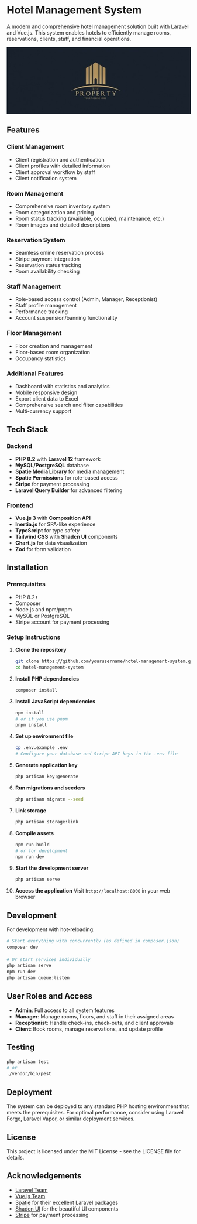 # Hotel Management System

A modern and comprehensive hotel management solution built with Laravel and Vue.js. This system enables hotels to efficiently manage rooms, reservations, clients, staff, and financial operations.

![Hotel Management System](public/logo.jpg)

## Features

### Client Management

- Client registration and authentication
- Client profiles with detailed information
- Client approval workflow by staff
- Client notification system

### Room Management

- Comprehensive room inventory system
- Room categorization and pricing
- Room status tracking (available, occupied, maintenance, etc.)
- Room images and detailed descriptions

### Reservation System

- Seamless online reservation process
- Stripe payment integration
- Reservation status tracking
- Room availability checking

### Staff Management

- Role-based access control (Admin, Manager, Receptionist)
- Staff profile management
- Performance tracking
- Account suspension/banning functionality

### Floor Management

- Floor creation and management
- Floor-based room organization
- Occupancy statistics

### Additional Features

- Dashboard with statistics and analytics
- Mobile responsive design
- Export client data to Excel
- Comprehensive search and filter capabilities
- Multi-currency support

## Tech Stack

### Backend

- **PHP 8.2** with **Laravel 12** framework
- **MySQL/PostgreSQL** database
- **Spatie Media Library** for media management
- **Spatie Permissions** for role-based access
- **Stripe** for payment processing
- **Laravel Query Builder** for advanced filtering

### Frontend

- **Vue.js 3** with **Composition API**
- **Inertia.js** for SPA-like experience
- **TypeScript** for type safety
- **Tailwind CSS** with **Shadcn UI** components
- **Chart.js** for data visualization
- **Zod** for form validation

## Installation

### Prerequisites

- PHP 8.2+
- Composer
- Node.js and npm/pnpm
- MySQL or PostgreSQL
- Stripe account for payment processing

### Setup Instructions

1. **Clone the repository**

    ```bash
    git clone https://github.com/yourusername/hotel-management-system.git
    cd hotel-management-system
    ```

2. **Install PHP dependencies**

    ```bash
    composer install
    ```

3. **Install JavaScript dependencies**

    ```bash
    npm install
    # or if you use pnpm
    pnpm install
    ```

4. **Set up environment file**

    ```bash
    cp .env.example .env
    # Configure your database and Stripe API keys in the .env file
    ```

5. **Generate application key**

    ```bash
    php artisan key:generate
    ```

6. **Run migrations and seeders**

    ```bash
    php artisan migrate --seed
    ```

7. **Link storage**

    ```bash
    php artisan storage:link
    ```

8. **Compile assets**

    ```bash
    npm run build
    # or for development
    npm run dev
    ```

9. **Start the development server**

    ```bash
    php artisan serve
    ```

10. **Access the application**
    Visit `http://localhost:8000` in your web browser

## Development

For development with hot-reloading:

```bash
# Start everything with concurrently (as defined in composer.json)
composer dev

# Or start services individually
php artisan serve
npm run dev
php artisan queue:listen
```

## User Roles and Access

- **Admin**: Full access to all system features
- **Manager**: Manage rooms, floors, and staff in their assigned areas
- **Receptionist**: Handle check-ins, check-outs, and client approvals
- **Client**: Book rooms, manage reservations, and update profile

## Testing

```bash
php artisan test
# or
./vendor/bin/pest
```

## Deployment

The system can be deployed to any standard PHP hosting environment that meets the prerequisites. For optimal performance, consider using Laravel Forge, Laravel Vapor, or similar deployment services.

## License

This project is licensed under the MIT License - see the LICENSE file for details.

## Acknowledgements

- [Laravel Team](https://laravel.com)
- [Vue.js Team](https://vuejs.org)
- [Spatie](https://spatie.be) for their excellent Laravel packages
- [Shadcn UI](https://ui.shadcn.com) for the beautiful UI components
- [Stripe](https://stripe.com) for payment processing
